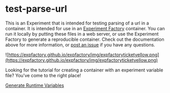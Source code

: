 # test-parse-url

This is an Experiment that is intended for testing parsing of a url in a container. It is intended for use in an [Experiment Factory](https://expfactory.github.io/expfactory) container. You can run it locally by putting these files in a web server, or use the Experiment Factory to generate a reproducible container. Check out the documentation above for more information, or [post an issue](https://www.github.com/expfactory/expfactory/issues) if you have any questions.

![https://expfactory.github.io/expfactory/img/expfactoryticketyellow.png](https://expfactory.github.io/expfactory/img/expfactoryticketyellow.png)

Looking for the tutorial for creating a container with an experiment variable file? You've come to the right place!

[Generate Runtime Variables](docker/)
